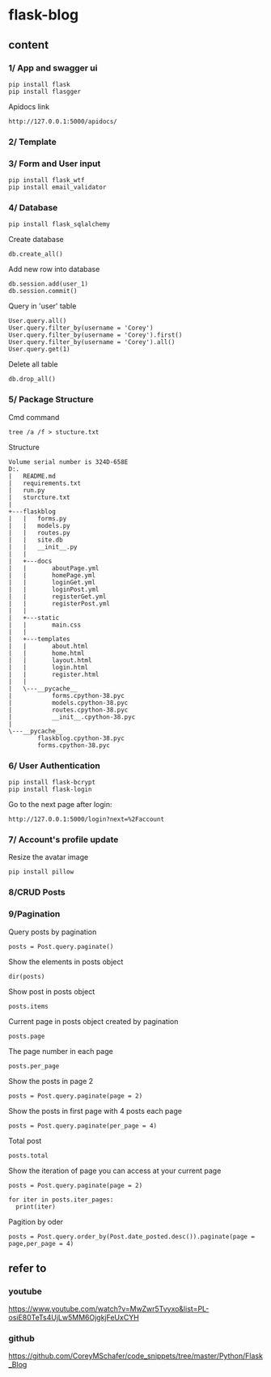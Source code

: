 # flask-blog

## content

### 1/ App and swagger ui

    pip install flask
    pip install flasgger
    
Apidocs link

    http://127.0.0.1:5000/apidocs/

### 2/ Template

### 3/ Form and User input

    pip install flask_wtf
    pip install email_validator

### 4/ Database

    pip install flask_sqlalchemy

Create database
    
    db.create_all()
    
Add new row into database 

    db.session.add(user_1)
    db.session.commit()
    
Query in 'user' table

    User.query.all()
    User.query.filter_by(username = 'Corey')
    User.query.filter_by(username = 'Corey').first()
    User.query.filter_by(username = 'Corey').all()
    User.query.get(1)

Delete all table

    db.drop_all()
    
### 5/ Package Structure

Cmd command

    tree /a /f > stucture.txt 
  
Structure

    Volume serial number is 324D-658E
    D:.
    |   README.md
    |   requirements.txt
    |   run.py
    |   sturcture.txt
    |   
    +---flaskblog
    |   |   forms.py
    |   |   models.py
    |   |   routes.py
    |   |   site.db
    |   |   __init__.py
    |   |   
    |   +---docs
    |   |       aboutPage.yml
    |   |       homePage.yml
    |   |       loginGet.yml
    |   |       loginPost.yml
    |   |       registerGet.yml
    |   |       registerPost.yml
    |   |       
    |   +---static
    |   |       main.css
    |   |       
    |   +---templates
    |   |       about.html
    |   |       home.html
    |   |       layout.html
    |   |       login.html
    |   |       register.html
    |   |       
    |   \---__pycache__
    |           forms.cpython-38.pyc
    |           models.cpython-38.pyc
    |           routes.cpython-38.pyc
    |           __init__.cpython-38.pyc
    |           
    \---__pycache__
            flaskblog.cpython-38.pyc
            forms.cpython-38.pyc
        
### 6/ User Authentication

    pip install flask-bcrypt
    pip install flask-login

Go to the next page after login:

    http://127.0.0.1:5000/login?next=%2Faccount
    
### 7/ Account's profile update
    
Resize the avatar image

    pip install pillow

### 8/CRUD Posts

### 9/Pagination

Query posts by pagination

    posts = Post.query.paginate()

Show the elements in posts object

    dir(posts)

Show post in posts object

    posts.items

Current page in posts object created by pagination

    posts.page
    
The page number in each page    
    
    posts.per_page
    
Show the posts in page 2 
    
    posts = Post.query.paginate(page = 2)
    
Show the posts in first page with 4 posts each page

    posts = Post.query.paginate(per_page = 4)
    
Total post

    posts.total
    
Show the iteration of page you can access at your current page
    
    posts = Post.query.paginate(page = 2)
    
    for iter in posts.iter_pages:
      print(iter)
      
 Pagition by oder
 
    posts = Post.query.order_by(Post.date_posted.desc()).paginate(page = page,per_page = 4)
      
## refer to
### youtube
https://www.youtube.com/watch?v=MwZwr5Tvyxo&list=PL-osiE80TeTs4UjLw5MM6OjgkjFeUxCYH
### github
https://github.com/CoreyMSchafer/code_snippets/tree/master/Python/Flask_Blog
